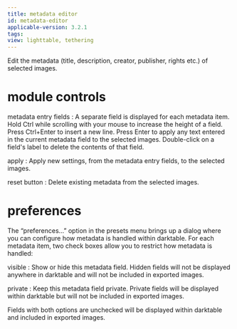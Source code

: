 ```yaml
---
title: metadata editor
id: metadata-editor
applicable-version: 3.2.1
tags:
view: lighttable, tethering
---
```


Edit the metadata (title, description, creator, publisher, rights etc.) of selected images.

# module controls

metadata entry fields
: A separate field is displayed for each metadata item. Hold Ctrl while scrolling with your mouse to increase the height of a field. Press Ctrl+Enter to insert a new line. Press Enter to apply any text entered in the current metadata field to the selected images. Double-click on a field's label to delete the contents of that field.

apply
: Apply new settings, from the metadata entry fields, to the selected images.

reset button
: Delete existing metadata from the selected images.

# preferences

The “preferences…” option in the presets menu brings up a dialog where you can configure how metadata is handled within darktable. For each metadata item, two check boxes allow you to restrict how metadata is handled:

visible 
: Show or hide this metadata field. Hidden fields will not be displayed anywhere in darktable and will not be included in exported images.

private
: Keep this metadata field private. Private fields will be displayed within darktable but will not be included in exported images.

Fields with both options are unchecked will be displayed within darktable and included in exported images.
